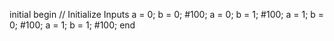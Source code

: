 initial begin
// Initialize Inputs
a = 0;
b = 0;
#100;
a = 0;
b = 1;
#100;
a = 1;
b = 0;
#100;
a = 1;
b = 1;
#100;
end
